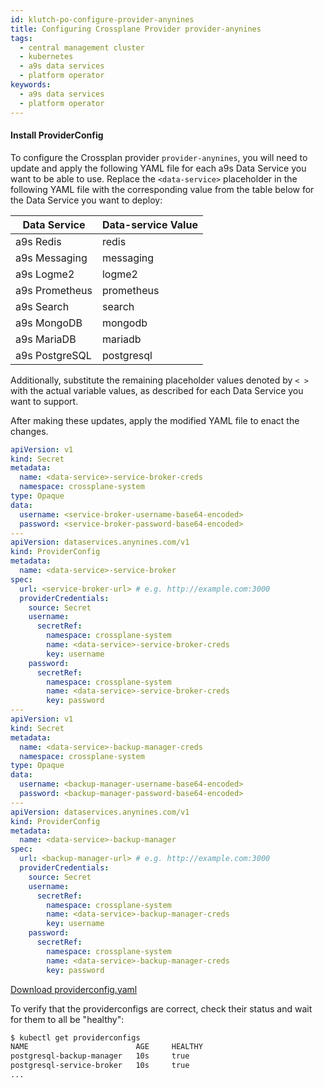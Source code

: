 ```yaml
---
id: klutch-po-configure-provider-anynines
title: Configuring Crossplane Provider provider-anynines
tags:
  - central management cluster
  - kubernetes
  - a9s data services
  - platform operator
keywords:
  - a9s data services
  - platform operator
---
```


#### Install ProviderConfig

To configure the Crossplan provider `provider-anynines`, you will need to update and apply the
following YAML file for each a9s Data Service you want to be able to use. Replace the
`<data-service>` placeholder in the following YAML file with the corresponding value from the table
below for the Data Service you want to deploy:

| Data Service   | Data-service Value |
| -------------- | ------------------ |
| a9s Redis      | redis              |
| a9s Messaging  | messaging          |
| a9s Logme2     | logme2             |
| a9s Prometheus | prometheus         |
| a9s Search     | search             |
| a9s MongoDB    | mongodb            |
| a9s MariaDB    | mariadb            |
| a9s PostgreSQL | postgresql         |

Additionally, substitute the remaining placeholder values denoted by `< >` with the actual variable
values, as described for each Data Service you want to support.

After making these updates, apply the modified YAML file to enact the changes.

```yaml
apiVersion: v1
kind: Secret
metadata:
  name: <data-service>-service-broker-creds
  namespace: crossplane-system
type: Opaque
data:
  username: <service-broker-username-base64-encoded>
  password: <service-broker-password-base64-encoded>
---
apiVersion: dataservices.anynines.com/v1
kind: ProviderConfig
metadata:
  name: <data-service>-service-broker
spec:
  url: <service-broker-url> # e.g. http://example.com:3000
  providerCredentials:
    source: Secret
    username:
      secretRef:
        namespace: crossplane-system
        name: <data-service>-service-broker-creds
        key: username
    password:
      secretRef:
        namespace: crossplane-system
        name: <data-service>-service-broker-creds
        key: password
---
apiVersion: v1
kind: Secret
metadata:
  name: <data-service>-backup-manager-creds
  namespace: crossplane-system
type: Opaque
data:
  username: <backup-manager-username-base64-encoded>
  password: <backup-manager-password-base64-encoded>
---
apiVersion: dataservices.anynines.com/v1
kind: ProviderConfig
metadata:
  name: <data-service>-backup-manager
spec:
  url: <backup-manager-url> # e.g. http://example.com:3000
  providerCredentials:
    source: Secret
    username:
      secretRef:
        namespace: crossplane-system
        name: <data-service>-backup-manager-creds
        key: username
    password:
      secretRef:
        namespace: crossplane-system
        name: <data-service>-backup-manager-creds
        key: password
```

<a href="pathname:///examples/platform-operator/providerconfig.yaml" target="_blank" download>Download
providerconfig.yaml</a>

To verify that the providerconfigs are correct, check their status and wait for them to all be
"healthy":

```bash
$ kubectl get providerconfigs
NAME                        AGE     HEALTHY
postgresql-backup-manager   10s     true
postgresql-service-broker   10s     true
...
```
